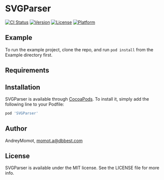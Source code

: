# SVGParser

[![CI Status](https://img.shields.io/travis/AndreyMomot/SVGParser.svg?style=flat)](https://travis-ci.org/AndreyMomot/SVGParser)
[![Version](https://img.shields.io/cocoapods/v/SVGParser.svg?style=flat)](https://cocoapods.org/pods/SVGParser)
[![License](https://img.shields.io/cocoapods/l/SVGParser.svg?style=flat)](https://cocoapods.org/pods/SVGParser)
[![Platform](https://img.shields.io/cocoapods/p/SVGParser.svg?style=flat)](https://cocoapods.org/pods/SVGParser)

## Example

To run the example project, clone the repo, and run `pod install` from the Example directory first.

## Requirements

## Installation

SVGParser is available through [CocoaPods](https://cocoapods.org). To install
it, simply add the following line to your Podfile:

```ruby
pod 'SVGParser'
```

## Author

AndreyMomot, momot.a@dbbest.com

## License

SVGParser is available under the MIT license. See the LICENSE file for more info.
